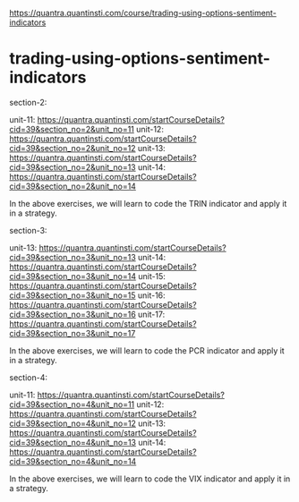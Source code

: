 https://quantra.quantinsti.com/course/trading-using-options-sentiment-indicators

# trading-using-options-sentiment-indicators

section-2:

unit-11: https://quantra.quantinsti.com/startCourseDetails?cid=39&section_no=2&unit_no=11
unit-12: https://quantra.quantinsti.com/startCourseDetails?cid=39&section_no=2&unit_no=12
unit-13: https://quantra.quantinsti.com/startCourseDetails?cid=39&section_no=2&unit_no=13
unit-14: https://quantra.quantinsti.com/startCourseDetails?cid=39&section_no=2&unit_no=14

In the above exercises, we will learn to code the TRIN indicator and apply it in a strategy.

section-3:

unit-13: https://quantra.quantinsti.com/startCourseDetails?cid=39&section_no=3&unit_no=13
unit-14: https://quantra.quantinsti.com/startCourseDetails?cid=39&section_no=3&unit_no=14
unit-15: https://quantra.quantinsti.com/startCourseDetails?cid=39&section_no=3&unit_no=15
unit-16: https://quantra.quantinsti.com/startCourseDetails?cid=39&section_no=3&unit_no=16
unit-17: https://quantra.quantinsti.com/startCourseDetails?cid=39&section_no=3&unit_no=17

In the above exercises, we will learn to code the PCR indicator and apply it in a strategy.

section-4:

unit-11: https://quantra.quantinsti.com/startCourseDetails?cid=39&section_no=4&unit_no=11
unit-12: https://quantra.quantinsti.com/startCourseDetails?cid=39&section_no=4&unit_no=12
unit-13: https://quantra.quantinsti.com/startCourseDetails?cid=39&section_no=4&unit_no=13
unit-14: https://quantra.quantinsti.com/startCourseDetails?cid=39&section_no=4&unit_no=14

In the above exercises, we will learn to code the VIX indicator and apply it in a strategy.
